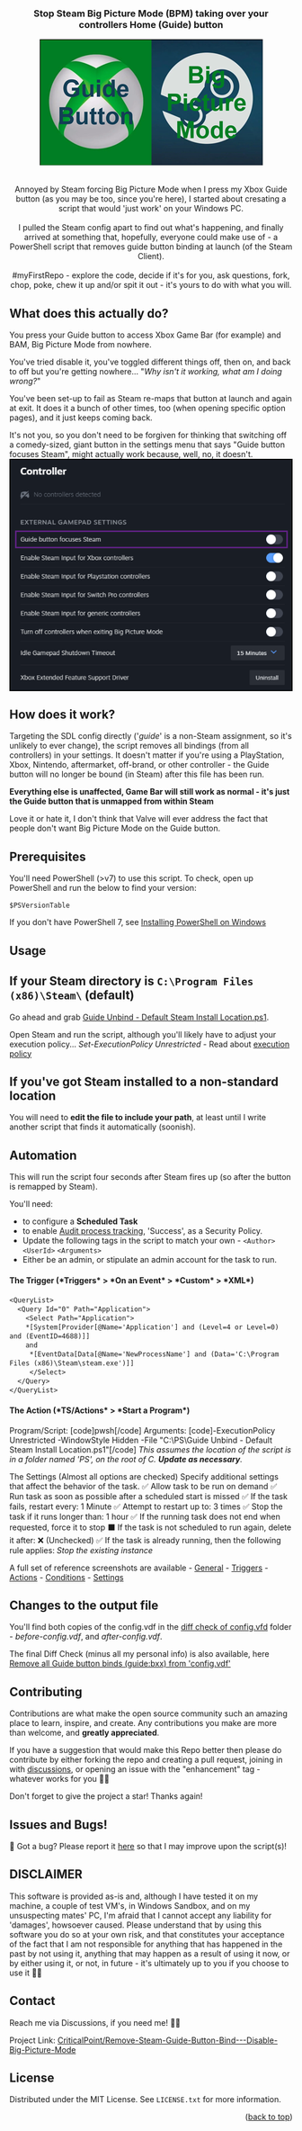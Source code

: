 <!-- Improved compatibility of back to top link: See: https://github.com/othneildrew/Best-README-Template/pull/73 -->
<a name="readme-top"></a>
<!--
*** Thanks for checking out the Best-README-Template. If you have a suggestion
*** that would make this better, please fork the repo and create a pull request
*** or simply open an issue with the tag "enhancement".
*** Don't forget to give the project a star!
*** Thanks again! Now go create something AMAZING! :D
-->

<!-- PROJECT SHIELDS -->
<!--
*** I'm using markdown "reference style" links for readability.
*** Reference links are enclosed in brackets [ ] instead of parentheses ( ).
*** See the bottom of this document for the declaration of the reference variables
*** for contributors-url, forks-url, etc. This is an optional, concise syntax you may use.
*** https://www.markdownguide.org/basic-syntax/#reference-style-links

[![Contributors][contributors-shield]][contributors-url]
[![Forks][forks-shield]][forks-url]
[![Stargazers][stars-shield]][stars-url]
[![Issues][issues-shield]][issues-url]
[![MIT License][license-shield]][license-url]
-->
<!-- PROJECT LOGO -->

<div align="center">
  <h3 align="center">Stop Steam Big Picture Mode (BPM) taking over your controllers Home (Guide) button</h4>
  <a href="[https://github.com/CriticalPoint/Remove-Steam-Guide-Button-Bind---Disable-Big-Picture-Mode](https://github.com/CriticalPoint/Remove-Steam-Guide-Button-Bind---Disable-Big-Picture-Mode?readme=1#readme-top)">
    <img src="images/Xbox_Steam_Logo-small.png" alt="The Xbox and Steam Logos together with the wording 'Steam' and 'Big Picture Mode' written across them" width="397" height="224">
  </a>
  <br>
  <br>
  <!--
  <h1 align="center" style="color:red;">Script temporarily offline - please be patient while I investigate a potential issue - just want to be sure</h1>
  <br>
  <br>
  -->
    <p align="center">
    Annoyed by Steam forcing Big Picture Mode when I press my Xbox Guide button (as you may be too, since you're here), I started about cresating a script that would 'just work' on your Windows PC.
    <br>
    <br>
    I pulled the Steam config apart to find out what's happening, and finally arrived at something that, hopefully, everyone could make use of - a PowerShell script that removes guide button binding at launch (of the Steam Client).
    <br>
    <br>
    #myFirstRepo - explore the code, decide if it's for you, ask questions, fork, chop, poke, chew it up and/or spit it out - it's yours to do with what you will.
  </p>
</div>

<!-- What it does -->
## What does this actually do?

You press your Guide button to access Xbox Game Bar (for example) and BAM, Big Picture Mode from nowhere.

You've tried disable it, you've toggled different things off, then on, and back to off but you're getting nowhere... "*Why isn't it working, what am I doing wrong?*"

You've been set-up to fail as Steam re-maps that button at launch and again at exit. It does it a bunch of other times, too (when opening specific option pages), and it just keeps coming back.

It's not you, so you don't need to be forgiven for thinking that switching off a comedy-sized, giant button in the settings menu that says "Guide button focuses Steam", might actually work because, well, no, it doesn't.
<img align="center" src="images/GuideButtonDoes-Not-NotFocusSteam.png" alt="A screenshot of the Steam settings page with the option 'Guide button focuses Steam' highlighted.">

## How does it work?
Targeting the SDL config directly ('*guide*' is a non-Steam assignment, so it's unlikely to ever change), the script removes all bindings (from all controllers) in your settings.
It doesn't matter if you're using a PlayStation, Xbox, Nintendo, aftermarket, off-brand, or other controller - the Guide button will no longer be bound (in Steam) after this file has been run.

**Everything else is unaffected, Game Bar will still work as normal - it's just the Guide button that is unmapped from within Steam**

Love it or hate it, I don't think that Valve will ever address the fact that people don't want Big Picture Mode on the Guide button.


<!-- PREREQUISITES -->
## Prerequisites

You'll need PowerShell (>v7) to use this script. To check, open up PowerShell and run the below to find your version:
```
$PSVersionTable
```
If you don't have PowerShell 7, see [Installing PowerShell on Windows](https://learn.microsoft.com/en-us/powershell/scripting/install/installing-powershell-on-windows)


<!-- USAGE -->
## Usage
## If your Steam directory is ```C:\Program Files (x86)\Steam\``` (default)
Go ahead and grab [Guide Unbind - Default Steam Install Location.ps1](https://github.com/CriticalPoint/Remove-Steam-Guide-Button-Bind---Disable-Big-Picture-Mode/blob/main/1%20-%20PS%20SCRIPTS/Guide%20Unbind%20-%20Default%20Steam%20Install%20Location.ps1).

Open Steam and run the script, although you'll likely have to adjust your execution policy...
_Set-ExecutionPolicy Unrestricted_ - Read about [execution policy](https://learn.microsoft.com/en-us/powershell/module/microsoft.powershell.security/set-executionpolicy?view=powershell-7.3)

## If you've got Steam installed to a non-standard location
You will need to **edit the file to include your path**, at least until I write another script that finds it automatically (soonish).

<!-- Automation -->
## Automation
This will run the script four seconds after Steam fires up (so after the button is remapped by Steam).

You'll need:
- to configure a **Scheduled Task**
- to enable [Audit process tracking](https://learn.microsoft.com/en-us/windows/security/threat-protection/auditing/basic-audit-process-tracking), 'Success', as a Security Policy.
- Update the following tags in the script to match your own - `<Author>` `<UserId>` `<Arguments>`
- Either be an admin, or stipulate an admin account for the task to run.


<h4>The Trigger (*Triggers* > *On an Event* > *Custom* > *XML*)</h4>

```
<QueryList>
  <Query Id="0" Path="Application">
    <Select Path="Application">
    *[System[Provider[@Name='Application'] and (Level=4 or Level=0) and (EventID=4688)]]
    and 
     *[EventData[Data[@Name='NewProcessName'] and (Data='C:\Program Files (x86)\Steam\steam.exe')]]
     </Select>
  </Query>
</QueryList>
```

<h4>The Action (*TS/Actions* > *Start a Program*)</h4>

Program/Script:   [code]pwsh[/code]
Arguments:   [code]-ExecutionPolicy Unrestricted -WindowStyle Hidden -File "C:\PS\Guide Unbind - Default Steam Install Location.ps1"[/code]
*This assumes the location of the script is in a folder named 'PS', on the root of C. **Update as necessary**.*

The Settings (Almost all options are checked)
Specify additional settings that affect the behavior of the task.
✅ Allow task to be run on demand
✅ Run task as soon as possible after a scheduled start is missed
✅ If the task fails, restart every: 1 Minute
✅ Attempt to restart up to: 3 times
✅ Stop the task if it runs longer than: 1 hour
✅ If the running task does not end when requested, force it to stop
⬛ If the task is not scheduled to run again, delete it after: ❌ (Unchecked)
✅ If the task is already running, then the following rule applies: *Stop the existing instance*

A full set of reference screenshots are available - [General](https://github.com/CriticalPoint/Remove-Steam-Guide-Button-Bind---Disable-Big-Picture-Mode/blob/main/images/taskScheduler/General.png) - [Triggers](https://github.com/CriticalPoint/Remove-Steam-Guide-Button-Bind---Disable-Big-Picture-Mode/blob/main/images/taskScheduler/Triggers.png) - [Actions](https://github.com/CriticalPoint/Remove-Steam-Guide-Button-Bind---Disable-Big-Picture-Mode/blob/main/images/taskScheduler/Actions.png) - [Conditions](https://github.com/CriticalPoint/Remove-Steam-Guide-Button-Bind---Disable-Big-Picture-Mode/blob/main/images/taskScheduler/Conditions.png) - [Settings](https://github.com/CriticalPoint/Remove-Steam-Guide-Button-Bind---Disable-Big-Picture-Mode/blob/main/images/taskScheduler/Settings.png)

<!-- What Changes -->
## Changes to the output file

You'll find both copies of the config.vdf in the [diff check of config.vfd](https://github.com/CriticalPoint/Remove-Steam-Guide-Button-Bind---Disable-Big-Picture-Mode/tree/main/diff%20check%20of%20config.vfd) folder - *before-config.vdf*, and *after-config.vdf*.

The final Diff Check (minus all my personal info) is also available, here [Remove all Guide button binds (guide:bxx) from 'config.vdf'](https://www.diffchecker.com/TxvnAz0R/)


<!-- CONTRIBUTING -->
## Contributing

Contributions are what make the open source community such an amazing place to learn, inspire, and create. Any contributions you make are more than welcome, and **greatly appreciated**.

If you have a suggestion that would make this Repo better then please do contribute by either forking the repo and creating a pull request, joining in with [discussions](https://github.com/CriticalPoint/Remove-Steam-Guide-Button-Bind---Disable-Big-Picture-Mode/discussions), or opening an issue with the "enhancement" tag - whatever works for you 🙏🏻

Don't forget to give the project a star! Thanks again!


<!-- Bugs -->
## Issues and Bugs!

🐛 Got a bug? Please report it [here](https://github.com/CriticalPoint/Remove-Steam-Guide-Button-Bind---Disable-Big-Picture-Mode/issues/new?assignees=CriticalPoint&labels=&projects=&template=bug_report.md&title=) so that I may improve upon the script(s)!

<!-- Disclaimer-->
## DISCLAIMER
<a name="disclaimer"></a>
This software is provided as-is and, although I have tested it on my machine, a couple of test VM's, in Windows Sandbox, and on my unsuspecting mates' PC, I'm afraid that I cannot accept any liability for 'damages', howsoever caused. Please understand that by using this software you do so at your own risk, and that constitutes your acceptance of the fact that I am not responsible for anything that has happened in the past by not using it, anything that may happen as a result of using it now, or by either using it, or not, in future - it's ultimately up to you if you choose to use it 🙏🏻


<!-- CONTACT -->
## Contact

Reach me via Discussions, if you need me! 👍🏻

Project Link: [CriticalPoint/Remove-Steam-Guide-Button-Bind---Disable-Big-Picture-Mode](https://github.com/CriticalPoint/Remove-Steam-Guide-Button-Bind---Disable-Big-Picture-Mode)


<!-- LICENSE -->
## License

Distributed under the MIT License. See `LICENSE.txt` for more information.

<p align="right">(<a href="#readme-top">back to top</a>)</p>
